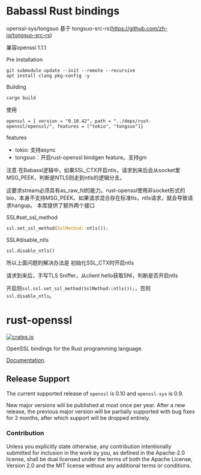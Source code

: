 # Babassl Rust bindings

openssl-sys/tongsuo 基于 tongsuo-src-rs(https://github.com/zh-jq/tongsuo-src-rs)

兼容openssl 1.1.1

Pre installation

```
git submodule update --init --remote --recursive
apt install clang pkg-config -y
```

Building

```
cargo build
```

使用
```
openssl = { version = "0.10.42", path = "../deps/rust-openssl/openssl/", features = ["tokio", "tongsuo"]}
```

features
- tokio: 支持async
- tongsuo：开启rust-openssl bindgen feature。支持gm

注意
在Babassl逻辑中，如果SSL_CTX开启ntls，请求到来后会从socket里MSG_PEEK，判断是NTLS则走到ntls的逻辑分支。

这要求stream必须具有as_raw_fd的能力。rust-openssl使用非socket形式的bio，本身不支持MSG_PEEK。如果请求混合存在标准tls，ntls请求，就会导致请求hangup。
本库提供了额外两个接口

SSL#set_ssl_method
```rs
ssl.set_ssl_method(SslMethod::ntls());
```

SSL#disable_ntls
```
ssl.disable_ntls()
```

所以上面问题的解决办法是
初始化SSL_CTX时开启ntls

请求到来后，手写TLS Sniffer，从client hello获取SNI，判断是否开启ntls

开启则`ssl.ssl.set_ssl_method(SslMethod::ntls());`，否则 `ssl.disable_ntls`。



# rust-openssl

[![crates.io](https://img.shields.io/crates/v/openssl.svg)](https://crates.io/crates/openssl)

OpenSSL bindings for the Rust programming language.

[Documentation](https://docs.rs/openssl).

## Release Support

The current supported release of `openssl` is 0.10 and `openssl-sys` is 0.9.

New major versions will be published at most once per year. After a new
release, the previous major version will be partially supported with bug
fixes for 3 months, after which support will be dropped entirely.

### Contribution

Unless you explicitly state otherwise, any contribution intentionally
submitted for inclusion in the work by you, as defined in the Apache-2.0
license, shall be dual licensed under the terms of both the Apache License,
Version 2.0 and the MIT license without any additional terms or conditions.
